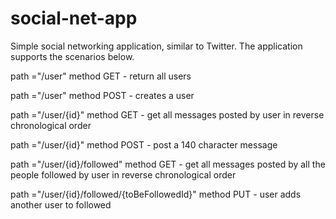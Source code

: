 # social-net-app
Simple social networking application, similar to Twitter. 
The application supports the scenarios below.

path ="/user" method GET - return all users

path ="/user" method POST - creates a user

path ="/user/{id}" method GET - get all messages posted by user in reverse chronological order

path ="/user/{id}" method POST - post a 140 character message

path ="/user/{id}/followed" method GET - get all messages posted by all the people followed by user in reverse chronological order

path ="/user/{id}/followed/{toBeFollowedId}" method PUT - user adds another user to followed
